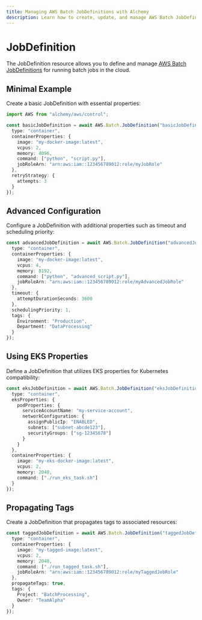 ```yaml
---
title: Managing AWS Batch JobDefinitions with Alchemy
description: Learn how to create, update, and manage AWS Batch JobDefinitions using Alchemy Cloud Control.
---
```


# JobDefinition

The JobDefinition resource allows you to define and manage [AWS Batch JobDefinitions](https://docs.aws.amazon.com/batch/latest/userguide/) for running batch jobs in the cloud.

## Minimal Example

Create a basic JobDefinition with essential properties:

```ts
import AWS from "alchemy/aws/control";

const basicJobDefinition = await AWS.Batch.JobDefinition("basicJobDefinition", {
  type: "container",
  containerProperties: {
    image: "my-docker-image:latest",
    vcpus: 2,
    memory: 4096,
    command: ["python", "script.py"],
    jobRoleArn: "arn:aws:iam::123456789012:role/myJobRole"
  },
  retryStrategy: {
    attempts: 3
  }
});
```

## Advanced Configuration

Configure a JobDefinition with additional properties such as timeout and scheduling priority:

```ts
const advancedJobDefinition = await AWS.Batch.JobDefinition("advancedJobDefinition", {
  type: "container",
  containerProperties: {
    image: "my-docker-image:latest",
    vcpus: 4,
    memory: 8192,
    command: ["python", "advanced_script.py"],
    jobRoleArn: "arn:aws:iam::123456789012:role/myAdvancedJobRole"
  },
  timeout: {
    attemptDurationSeconds: 3600
  },
  schedulingPriority: 1,
  tags: {
    Environment: "Production",
    Department: "DataProcessing"
  }
});
```

## Using EKS Properties

Define a JobDefinition that utilizes EKS properties for Kubernetes compatibility:

```ts
const eksJobDefinition = await AWS.Batch.JobDefinition("eksJobDefinition", {
  type: "container",
  eksProperties: {
    podProperties: {
      serviceAccountName: "my-service-account",
      networkConfiguration: {
        assignPublicIp: "ENABLED",
        subnets: ["subnet-abcde123"],
        securityGroups: ["sg-12345678"]
      }
    }
  },
  containerProperties: {
    image: "my-eks-docker-image:latest",
    vcpus: 2,
    memory: 2048,
    command: ["./run_eks_task.sh"]
  }
});
```

## Propagating Tags

Create a JobDefinition that propagates tags to associated resources:

```ts
const taggedJobDefinition = await AWS.Batch.JobDefinition("taggedJobDefinition", {
  type: "container",
  containerProperties: {
    image: "my-tagged-image:latest",
    vcpus: 2,
    memory: 2048,
    command: ["./run_tagged_task.sh"],
    jobRoleArn: "arn:aws:iam::123456789012:role/myTaggedJobRole"
  },
  propagateTags: true,
  tags: {
    Project: "BatchProcessing",
    Owner: "TeamAlpha"
  }
});
```